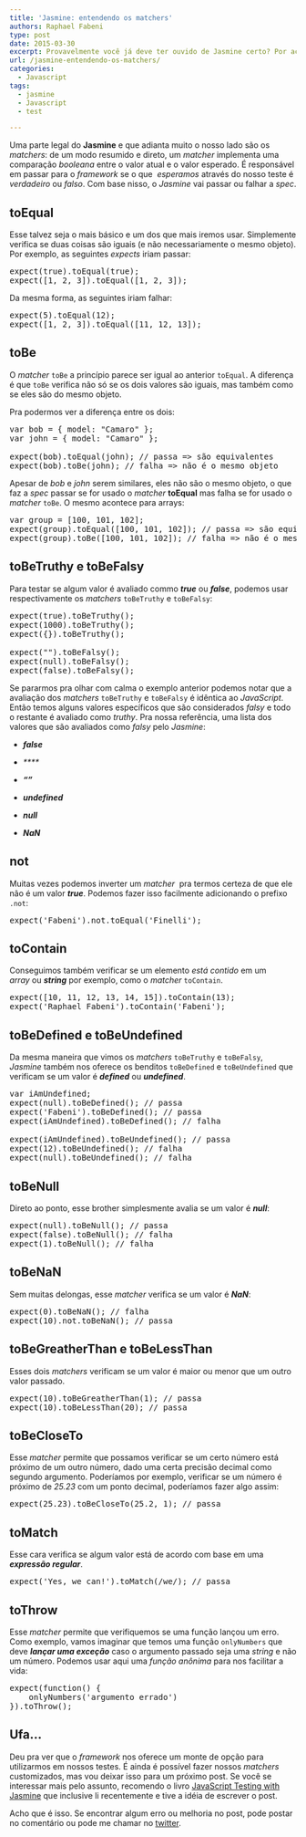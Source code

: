 ```yaml
---
title: 'Jasmine: entendendo os matchers'
authors: Raphael Fabeni
type: post
date: 2015-03-30
excerpt: Provavelmente você já deve ter ouvido de Jasmine certo? Por acaso, você conhece todos os matchers que ele nos oferece pra testar?
url: /jasmine-entendendo-os-matchers/
categories:
  - Javascript
tags:
  - jasmine
  - Javascript
  - test

---
```

Uma parte legal do **Jasmine** e que adianta muito o nosso lado são os _matchers_: de um modo resumido e direto, um _matcher_ implementa uma comparação _booleana_ entre o valor atual e o valor esperado. É responsável em passar para o _framework_ se o que  _esperamos_ através do nosso teste é _verdadeiro_ ou _falso_. Com base nisso, o _Jasmine_ vai passar ou falhar a _spec_.

## toEqual

Esse talvez seja o mais básico e um dos que mais iremos usar. Simplemente verifica se duas coisas são iguais (e não necessariamente o mesmo objeto). Por exemplo, as seguintes _expects_ iriam passar:

<pre class="lang-js">expect(true).toEqual(true);
expect([1, 2, 3]).toEqual([1, 2, 3]);
</pre>

Da mesma forma, as seguintes iriam falhar:

<pre class="lang-js">expect(5).toEqual(12);
expect([1, 2, 3]).toEqual([11, 12, 13]);
</pre>

## toBe

O _matcher_ `toBe` a princípio parece ser igual ao anterior `toEqual`. A diferença é que `toBe` verifica não só se os dois valores são iguais, mas também como se eles são do mesmo objeto.

Pra podermos ver a diferença entre os dois:

<pre class="lang-js">var bob = { model: "Camaro" };
var john = { model: "Camaro" };

expect(bob).toEqual(john); // passa =&gt; são equivalentes
expect(bob).toBe(john); // falha =&gt; não é o mesmo objeto
</pre>

Apesar de _bob_ e _john_ serem similares, eles não são o mesmo objeto, o que faz a _spec_ passar se for usado o _matcher_ **toEqual** mas falha se for usado o _matcher_ `toBe`. O mesmo acontece para arrays:

<pre class="lang-js">var group = [100, 101, 102];
expect(group).toEqual([100, 101, 102]); // passa =&gt; são equivalentes
expect(group).toBe([100, 101, 102]); // falha =&gt; não é o mesmo array
</pre>

## toBeTruthy e toBeFalsy

Para testar se algum valor é avaliado commo **_true_** ou **_false_**, podemos usar respectivamente os _matchers_ `toBeTruthy` e `toBeFalsy`:

<pre class="lang-js">expect(true).toBeTruthy();
expect(1000).toBeTruthy();
expect({}).toBeTruthy();

expect("").toBeFalsy();
expect(null).toBeFalsy();
expect(false).toBeFalsy();
</pre>

Se pararmos pra olhar com calma o exemplo anterior podemos notar que a avaliação dos _matchers_ `toBeTruthy` e `toBeFalsy` é idêntica ao _JavaScript_. Então temos alguns valores específicos que são considerados _falsy_ e todo o restante é avaliado como _truthy_. Pra nossa referência, uma lista dos valores que são avaliados como _falsy_ pelo _Jasmine_:

* **_false_**
  
* _****_
  
* _**&#8220;&#8221;**_
  
* **_undefined_**
  
* _**null**_
  
* _**NaN**_

## not

Muitas vezes podemos inverter um _matcher_  pra termos certeza de que ele não é um valor **_true_**. Podemos fazer isso facilmente adicionando o prefixo `.not`:

<pre class="lang-js">expect('Fabeni').not.toEqual('Finelli');
</pre>

## toContain

Conseguimos também verificar se um elemento _está contido_ em um _array_ ou **_string_** por exemplo, como o _matcher_ `toContain`.

<pre class="lang-js">expect([10, 11, 12, 13, 14, 15]).toContain(13);
expect('Raphael Fabeni').toContain('Fabeni');
</pre>

## toBeDefined e toBeUndefined

Da mesma maneira que vimos os _matchers_ `toBeTruthy` e `toBeFalsy`, _Jasmine_ também nos oferece os benditos `toBeDefined` e `toBeUndefined` que verificam se um valor é **_defined_** ou **_undefined_**.

<pre class="lang-js">var iAmUndefined;
expect(null).toBeDefined(); // passa
expect('Fabeni').toBeDefined(); // passa
expect(iAmUndefined).toBeDefined(); // falha

expect(iAmUndefined).toBeUndefined(); // passa
expect(12).toBeUndefined(); // falha
expect(null).toBeUndefined(); // falha
</pre>

## toBeNull

Direto ao ponto, esse brother simplesmente avalia se um valor é **_null_**:

<pre class="lang-js">expect(null).toBeNull(); // passa
expect(false).toBeNull(); // falha
expect(1).toBeNull(); // falha
</pre>

## toBeNaN

Sem muitas delongas, esse _matcher_ verifica se um valor é **_NaN_**:

<pre class="lang-js">expect(0).toBeNaN(); // falha
expect(10).not.toBeNaN(); // passa
</pre>

## toBeGreatherThan e toBeLessThan

Esses dois _matchers_ verificam se um valor é maior ou menor que um outro valor passado.

<pre class="lang-js">expect(10).toBeGreatherThan(1); // passa
expect(10).toBeLessThan(20); // passa
</pre>

## toBeCloseTo

Esse _matcher_ permite que possamos verificar se um certo número está próximo de um outro número, dado uma certa precisão decimal como segundo argumento. Poderíamos por exemplo, verificar se um número é próximo de _25.23_ com um ponto decimal, poderíamos fazer algo assim:

<pre class="lang-js">expect(25.23).toBeCloseTo(25.2, 1); // passa
</pre>

## toMatch

Esse cara verifica se algum valor está de acordo com base em uma **_expressão regular_**.

<pre class="lang-js">expect('Yes, we can!').toMatch(/we/); // passa
</pre>

## toThrow

Esse _matcher_ permite que verifiquemos se uma função lançou um erro. Como exemplo, vamos imaginar que temos uma função `onlyNumbers` que deve **_lançar uma exceção_** caso o argumento passado seja uma _string_ e não um número. Podemos usar aqui uma _função anônima_ para nos facilitar a vida:

<pre class="lang-js">expect(function() {
    onlyNumbers('argumento errado')
}).toThrow();
</pre>

## Ufa&#8230;

Deu pra ver que o _framework_ nos oferece um monte de opção para utilizarmos em nossos testes. É ainda é possível fazer nossos _matchers_ customizados, mas vou deixar isso para um próximo post. Se você se interessar mais pelo assunto, recomendo o livro <a href="http://shop.oreilly.com/product/0636920028277.do" target="_blank">JavaScript Testing with Jasmine</a> que inclusive li recentemente e tive a idéia de escrever o post.

Acho que é isso. Se encontrar algum erro ou melhoria no post, pode postar no comentário ou pode me chamar no <a href="https://twitter.com/raphaelfabeni" target="_blank">twitter</a>.
